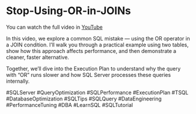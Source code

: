 # Stop-Using-OR-in-JOINs
You can watch the full video in [YouTube](https://youtu.be/JgPJ-RHJZhc)

In this video, we explore a common SQL mistake — using the OR operator in a JOIN condition.
I’ll walk you through a practical example using two tables, show how this approach affects performance, and then demonstrate a cleaner, faster alternative.

Together, we’ll dive into the Execution Plan to understand why the query with “OR” runs slower and how SQL Server processes these queries internally.

#SQLServer #QueryOptimization #SQLPerformance #ExecutionPlan 
#TSQL #DatabaseOptimization #SQLTips #SQLQuery #DataEngineering 
#PerformanceTuning #DBA #LearnSQL #SQLTutorial
